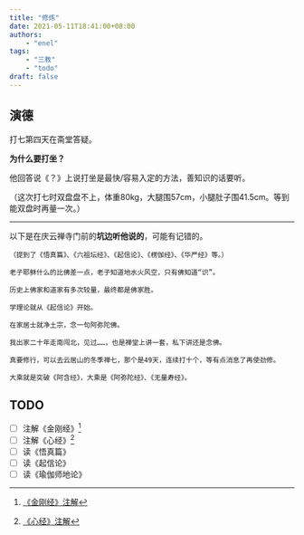 ```yaml
---
title: "修炼"
date: 2021-05-11T18:41:00+08:00
authors:
    - "enel"
tags: 
    - "三教"
    - "todo"
draft: false
---
```


## 演德

打七第四天在斋堂答疑。

**为什么要打坐？**

他回答说《？》上说打坐是最快/容易入定的方法，善知识的话要听。

（这次打七时双盘盘不上，体重80kg，大腿围57cm，小腿肚子围41.5cm。等到能双盘时再量一次。）

---

以下是在庆云禅寺门前的**坑边听他说的**，可能有记错的。

>>>
    （提到了《悟真篇》、《六祖坛经》、《起信论》、《楞伽经》、《华严经》等。）
    
    老子耶稣什么的比佛差一点，老子知道地水火风空，只有佛知道“识”。

    历史上佛家和道家有多次较量，最终都是佛家胜。

    学理论就从《起信论》开始。

    在家居士就净土宗，念一句阿弥陀佛。

    我出家二十年走南闯北，见过……，也是禅堂上讲一套，私下讲还是念佛。

    真要修行，可以去云居山的冬季禅七，那个是49天，连续打十个，等有点消息了再使劲修。

    大乘就是突破《阿含经》，大乘是《阿弥陀经》、《无量寿经》。

## TODO

- [ ] 注解《金刚经》[^金刚经]
- [ ] 注解《心经》[^心经]
- [ ] 读《悟真篇》
- [ ] 读《起信论》
- [ ] 读《瑜伽师地论》

[^金刚经]: [《金刚经》注解](/%E7%90%90%E4%BA%8B/%E9%87%91%E5%88%9A%E7%BB%8F%E6%B3%A8%E8%A7%A3/)
[^心经]:  [《心经》注解](/%E7%90%90%E4%BA%8B/%E5%BF%83%E7%BB%8F%E6%B3%A8%E8%A7%A3/)
